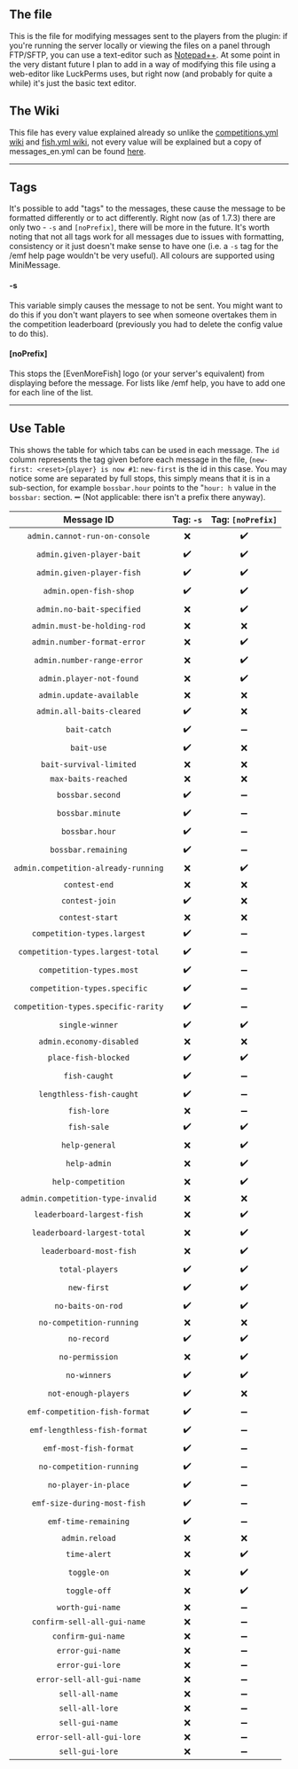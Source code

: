## The file
This is the file for modifying messages sent to the players from the plugin: if you're running the server locally or viewing the files on a panel through FTP/SFTP, you can use a text-editor such as [Notepad++](https://notepad-plus-plus.org/). At some point in the very distant future I plan to add in a way of modifying this file using a web-editor like LuckPerms uses, but right now (and probably for quite a while) it's just the basic text editor.

## The Wiki
This file has every value explained already so unlike the [competitions.yml wiki](https://github.com/Oheers/EvenMoreFish/wiki/competitions.yml) and [fish.yml wiki](https://github.com/Oheers/EvenMoreFish/wiki/fish.yml), not every value will be explained but a copy of messages_en.yml can be found [here](https://github.com/EvenMoreFish/EvenMoreFish/blob/master/even-more-fish-plugin/src/main/resources/locales/messages_en.yml).

***

## Tags
It's possible to add "tags" to the messages, these cause the message to be formatted differently or to act differently. Right now (as of 1.7.3) there are only two - `-s` and `[noPrefix]`, there will be more in the future. It's worth noting that not all tags work for all messages due to issues with formatting, consistency or it just doesn't make sense to have one (i.e. a `-s` tag for the /emf help page wouldn't be very useful). All colours are supported using MiniMessage. 

#### -s
This variable simply causes the message to not be sent. You might want to do this if you don't want players to see when someone overtakes them in the competition leaderboard (previously you had to delete the config value to do this).

#### [noPrefix] 
This stops the [EvenMoreFish] logo (or your server's equivalent) from displaying before the message. For lists like /emf help, you have to add one for each line of the list.

***

## Use Table
This shows the table for which tabs can be used in each message. The `id` column represents the tag given before each message in the file, (`new-first: <reset>{player} is now #1`: `new-first` is the id in this case. You may notice some are separated by full stops, this simply means that it is in a sub-section, for example `bossbar.hour` points to the "`hour: h` value in the `bossbar:` section. 
➖ (Not applicable: there isn't a prefix there anyway).
 
|             Message ID              | Tag: `-s` | Tag: `[noPrefix]` |
|:-----------------------------------:|:---------:|:-----------------:|
|    `admin.cannot-run-on-console`    |     ❌     |        ✔️         |
|      `admin.given-player-bait`      |    ✔️     |        ✔️         |
|      `admin.given-player-fish`      |    ✔️     |        ✔️         |
|       `admin.open-fish-shop`        |    ✔️     |        ✔️         |
|      `admin.no-bait-specified`      |     ❌     |        ✔️         |
|     `admin.must-be-holding-rod`     |     ❌     |         ❌         |
|     `admin.number-format-error`     |     ❌     |        ✔️         |
|     `admin.number-range-error`      |     ❌     |        ✔️         |
|      `admin.player-not-found`       |     ❌     |        ✔️         |
|      `admin.update-available`       |     ❌     |         ❌         |
|      `admin.all-baits-cleared`      |    ✔️     |         ❌         |
|            `bait-catch`             |    ✔️     |         ➖         |
|             `bait-use`              |    ✔️     |         ❌         |
|       `bait-survival-limited`       |     ❌     |         ❌         |
|         `max-baits-reached`         |     ❌     |         ❌         |
|          `bossbar.second`           |    ✔️     |         ➖         |
|          `bossbar.minute`           |    ✔️     |         ➖         |
|           `bossbar.hour`            |    ✔️     |         ➖         |
|         `bossbar.remaining`         |    ✔️     |         ➖         |
| `admin.competition-already-running` |     ❌     |        ✔️         |
|            `contest-end`            |     ❌     |         ❌         |
|           `contest-join`            |    ✔️     |         ❌         |
|           `contest-start`           |     ❌     |         ❌         |
|     `competition-types.largest`     |    ✔️     |         ➖         |
|  `competition-types.largest-total`  |    ✔️     |         ➖         |
|      `competition-types.most`       |    ✔️     |         ➖         |
|    `competition-types.specific`     |    ✔️     |         ➖         |
| `competition-types.specific-rarity` |    ✔️     |         ➖         |
|           `single-winner`           |    ✔️     |        ✔️         |
|      `admin.economy-disabled`       |     ❌     |         ❌         |
|        `place-fish-blocked`         |    ✔️     |        ✔️         |
|            `fish-caught`            |    ✔️     |         ➖         |
|      `lengthless-fish-caught`       |    ✔️     |         ➖         |
|             `fish-lore`             |     ❌     |         ➖         |
|             `fish-sale`             |    ✔️     |        ✔️         |
|           `help-general`            |     ❌     |        ✔️         |
|            `help-admin`             |     ❌     |        ✔️         |
|         `help-competition`          |     ❌     |        ✔️         |
|  `admin.competition-type-invalid`   |     ❌     |         ❌         |
|     `leaderboard-largest-fish`      |     ❌     |        ✔️         |
|     `leaderboard-largest-total`     |     ❌     |        ✔️         |
|       `leaderboard-most-fish`       |     ❌     |        ✔️         |
|           `total-players`           |    ✔️     |        ✔️         |
|             `new-first`             |    ✔️     |        ✔️         |
|          `no-baits-on-rod`          |    ✔️     |        ✔️         |
|      `no-competition-running`       |     ❌     |         ❌         |
|             `no-record`             |    ✔️     |        ✔️         |
|           `no-permission`           |     ❌     |        ✔️         |
|            `no-winners`             |    ✔️     |        ✔️         |
|        `not-enough-players`         |    ✔️     |         ❌         |
|    `emf-competition-fish-format`    |    ✔️     |         ➖         |
|    `emf-lengthless-fish-format`     |    ✔️     |         ➖         |
|       `emf-most-fish-format`        |    ✔️     |         ➖         |
|      `no-competition-running`       |    ✔️     |         ➖         |
|        `no-player-in-place`         |    ✔️     |         ➖         |
|     `emf-size-during-most-fish`     |    ✔️     |         ➖         |
|        `emf-time-remaining`         |    ✔️     |         ➖         |
|           `admin.reload`            |     ❌     |         ❌         |
|            `time-alert`             |     ❌     |        ✔️         |
|             `toggle-on`             |     ❌     |        ✔️         |
|            `toggle-off`             |     ❌     |        ✔️         |
|          `worth-gui-name`           |     ❌     |         ➖         |
|     `confirm-sell-all-gui-name`     |     ❌     |         ➖         |
|         `confirm-gui-name`          |     ❌     |         ➖         |
|          `error-gui-name`           |     ❌     |         ➖         |
|          `error-gui-lore`           |     ❌     |         ➖         |
|      `error-sell-all-gui-name`      |     ❌     |         ➖         |
|           `sell-all-name`           |     ❌     |         ➖         |
|           `sell-all-lore`           |     ❌     |         ➖         |
|           `sell-gui-name`           |     ❌     |         ➖         |
|      `error-sell-all-gui-lore`      |     ❌     |         ➖         |
|           `sell-gui-lore`           |     ❌     |         ➖         |
